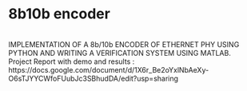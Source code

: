 # 8b10b encoder 
<br>
IMPLEMENTATION OF A 8b/10b ENCODER OF ETHERNET PHY USING PYTHON AND WRITING A VERIFICATION SYSTEM USING MATLAB.
<br>
Project Report with demo and results : https://docs.google.com/document/d/1X6r_Be2oYxlNbAeXy-O6sTJYYCWfoFUubJc3SBhudDA/edit?usp=sharing
